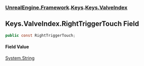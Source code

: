 ### [UnrealEngine.Framework](./UnrealEngine-Framework.md 'UnrealEngine.Framework').[Keys](./UnrealEngine-Framework-Keys.md 'UnrealEngine.Framework.Keys').[Keys.ValveIndex](./UnrealEngine-Framework-Keys-ValveIndex.md 'UnrealEngine.Framework.Keys.ValveIndex')
## Keys.ValveIndex.RightTriggerTouch Field
  
```csharp
public const RightTriggerTouch;
```
#### Field Value
[System.String](https://docs.microsoft.com/en-us/dotnet/api/System.String 'System.String')  

